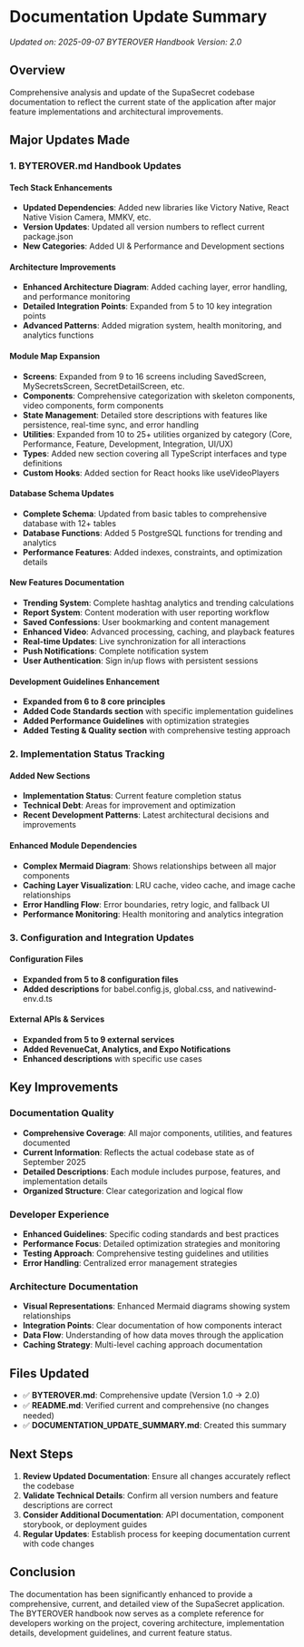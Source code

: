 # Documentation Update Summary

*Updated on: 2025-09-07*
*BYTEROVER Handbook Version: 2.0*

## Overview
Comprehensive analysis and update of the SupaSecret codebase documentation to reflect the current state of the application after major feature implementations and architectural improvements.

## Major Updates Made

### 1. BYTEROVER.md Handbook Updates

#### Tech Stack Enhancements
- **Updated Dependencies**: Added new libraries like Victory Native, React Native Vision Camera, MMKV, etc.
- **Version Updates**: Updated all version numbers to reflect current package.json
- **New Categories**: Added UI & Performance and Development sections

#### Architecture Improvements
- **Enhanced Architecture Diagram**: Added caching layer, error handling, and performance monitoring
- **Detailed Integration Points**: Expanded from 5 to 10 key integration points
- **Advanced Patterns**: Added migration system, health monitoring, and analytics functions

#### Module Map Expansion
- **Screens**: Expanded from 9 to 16 screens including SavedScreen, MySecretsScreen, SecretDetailScreen, etc.
- **Components**: Comprehensive categorization with skeleton components, video components, form components
- **State Management**: Detailed store descriptions with features like persistence, real-time sync, and error handling
- **Utilities**: Expanded from 10 to 25+ utilities organized by category (Core, Performance, Feature, Development, Integration, UI/UX)
- **Types**: Added new section covering all TypeScript interfaces and type definitions
- **Custom Hooks**: Added section for React hooks like useVideoPlayers

#### Database Schema Updates
- **Complete Schema**: Updated from basic tables to comprehensive database with 12+ tables
- **Database Functions**: Added 5 PostgreSQL functions for trending and analytics
- **Performance Features**: Added indexes, constraints, and optimization details

#### New Features Documentation
- **Trending System**: Complete hashtag analytics and trending calculations
- **Report System**: Content moderation with user reporting workflow
- **Saved Confessions**: User bookmarking and content management
- **Enhanced Video**: Advanced processing, caching, and playback features
- **Real-time Updates**: Live synchronization for all interactions
- **Push Notifications**: Complete notification system
- **User Authentication**: Sign in/up flows with persistent sessions

#### Development Guidelines Enhancement
- **Expanded from 6 to 8 core principles**
- **Added Code Standards section** with specific implementation guidelines
- **Added Performance Guidelines** with optimization strategies
- **Added Testing & Quality section** with comprehensive testing approach

### 2. Implementation Status Tracking

#### Added New Sections
- **Implementation Status**: Current feature completion status
- **Technical Debt**: Areas for improvement and optimization
- **Recent Development Patterns**: Latest architectural decisions and improvements

#### Enhanced Module Dependencies
- **Complex Mermaid Diagram**: Shows relationships between all major components
- **Caching Layer Visualization**: LRU cache, video cache, and image cache relationships
- **Error Handling Flow**: Error boundaries, retry logic, and fallback UI
- **Performance Monitoring**: Health monitoring and analytics integration

### 3. Configuration and Integration Updates

#### Configuration Files
- **Expanded from 5 to 8 configuration files**
- **Added descriptions** for babel.config.js, global.css, and nativewind-env.d.ts

#### External APIs & Services
- **Expanded from 5 to 9 external services**
- **Added RevenueCat, Analytics, and Expo Notifications**
- **Enhanced descriptions** with specific use cases

## Key Improvements

### Documentation Quality
- **Comprehensive Coverage**: All major components, utilities, and features documented
- **Current Information**: Reflects the actual codebase state as of September 2025
- **Detailed Descriptions**: Each module includes purpose, features, and implementation details
- **Organized Structure**: Clear categorization and logical flow

### Developer Experience
- **Enhanced Guidelines**: Specific coding standards and best practices
- **Performance Focus**: Detailed optimization strategies and monitoring
- **Testing Approach**: Comprehensive testing guidelines and utilities
- **Error Handling**: Centralized error management strategies

### Architecture Documentation
- **Visual Representations**: Enhanced Mermaid diagrams showing system relationships
- **Integration Points**: Clear documentation of how components interact
- **Data Flow**: Understanding of how data moves through the application
- **Caching Strategy**: Multi-level caching approach documentation

## Files Updated
- ✅ **BYTEROVER.md**: Comprehensive update (Version 1.0 → 2.0)
- ✅ **README.md**: Verified current and comprehensive (no changes needed)
- ✅ **DOCUMENTATION_UPDATE_SUMMARY.md**: Created this summary

## Next Steps
1. **Review Updated Documentation**: Ensure all changes accurately reflect the codebase
2. **Validate Technical Details**: Confirm all version numbers and feature descriptions are correct
3. **Consider Additional Documentation**: API documentation, component storybook, or deployment guides
4. **Regular Updates**: Establish process for keeping documentation current with code changes

## Conclusion
The documentation has been significantly enhanced to provide a comprehensive, current, and detailed view of the SupaSecret application. The BYTEROVER handbook now serves as a complete reference for developers working on the project, covering architecture, implementation details, development guidelines, and current feature status.
